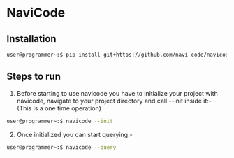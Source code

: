 # NaviCode

## Installation

```bash
user@programmer~:$ pip install git+https://github.com/navi-code/navicode
```

## Steps to run

1) Before starting to use navicode you have to initialize your project with navicode, navigate to your project directory and call --init inside it:- (This is a one time operation)

```bash
user@programmer~:$ navicode --init
```

2) Once initialized you can start querying:-

```bash
user@programmer~:$ navicode --query
```